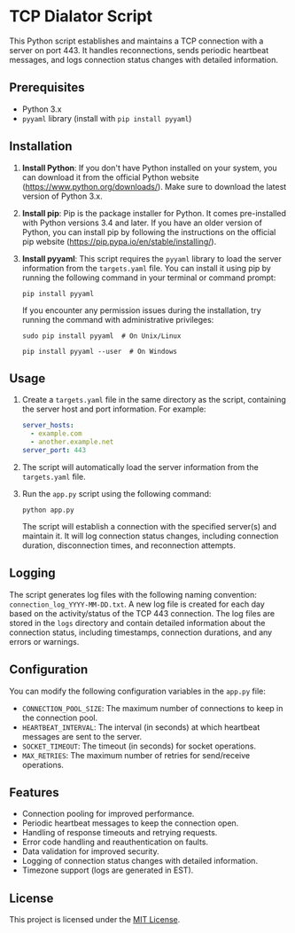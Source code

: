 # TCP Dialator Script

This Python script establishes and maintains a TCP connection with a server on port 443. It handles reconnections, sends periodic heartbeat messages, and logs connection status changes with detailed information.

## Prerequisites

- Python 3.x
- `pyyaml` library (install with `pip install pyyaml`)

## Installation

1. **Install Python**: If you don't have Python installed on your system, you can download it from the official Python website (https://www.python.org/downloads/). Make sure to download the latest version of Python 3.x.

2. **Install pip**: Pip is the package installer for Python. It comes pre-installed with Python versions 3.4 and later. If you have an older version of Python, you can install pip by following the instructions on the official pip website (https://pip.pypa.io/en/stable/installing/).

3. **Install pyyaml**: This script requires the `pyyaml` library to load the server information from the `targets.yaml` file. You can install it using pip by running the following command in your terminal or command prompt:

   ```
   pip install pyyaml
   ```

   If you encounter any permission issues during the installation, try running the command with administrative privileges:

   ```
   sudo pip install pyyaml  # On Unix/Linux
   ```

   ```
   pip install pyyaml --user  # On Windows
   ```

## Usage

1. Create a `targets.yaml` file in the same directory as the script, containing the server host and port information. For example:

   ```yaml
   server_hosts:
     - example.com
     - another.example.net
   server_port: 443
   ```

2. The script will automatically load the server information from the `targets.yaml` file.

3. Run the `app.py` script using the following command:

   ```
   python app.py
   ```

   The script will establish a connection with the specified server(s) and maintain it. It will log connection status changes, including connection duration, disconnection times, and reconnection attempts.

## Logging

The script generates log files with the following naming convention: `connection_log_YYYY-MM-DD.txt`. A new log file is created for each day based on the activity/status of the TCP 443 connection. The log files are stored in the `logs` directory and contain detailed information about the connection status, including timestamps, connection durations, and any errors or warnings.

## Configuration

You can modify the following configuration variables in the `app.py` file:

- `CONNECTION_POOL_SIZE`: The maximum number of connections to keep in the connection pool.
- `HEARTBEAT_INTERVAL`: The interval (in seconds) at which heartbeat messages are sent to the server.
- `SOCKET_TIMEOUT`: The timeout (in seconds) for socket operations.
- `MAX_RETRIES`: The maximum number of retries for send/receive operations.

## Features

- Connection pooling for improved performance.
- Periodic heartbeat messages to keep the connection open.
- Handling of response timeouts and retrying requests.
- Error code handling and reauthentication on faults.
- Data validation for improved security.
- Logging of connection status changes with detailed information.
- Timezone support (logs are generated in EST).

## License

This project is licensed under the [MIT License](LICENSE).
